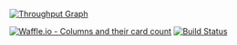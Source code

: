 [![Throughput Graph](https://graphs.waffle.io/Longri/cachebox3.0/throughput.svg)](https://waffle.io/Longri/cachebox3.0/metrics/throughput)

[![Waffle.io - Columns and their card count](https://badge.waffle.io/Longri/cachebox3.0.svg?columns=all)](https://waffle.io/Longri/cachebox3.0)
[![Build Status](https://travis-ci.org/Longri/cachebox3.0.svg?branch=master)](https://travis-ci.org/Longri/cachebox3.0)
